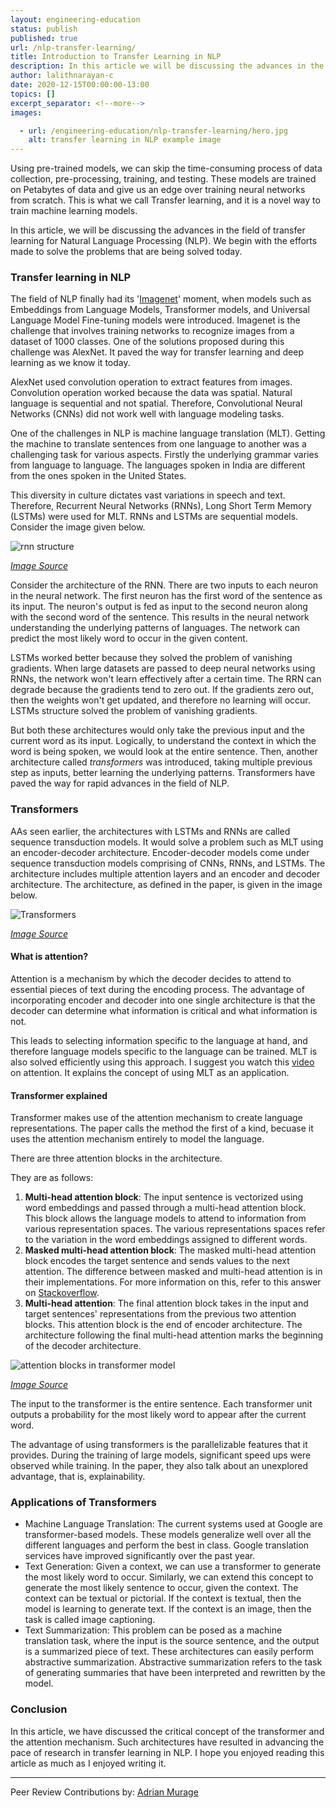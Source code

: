 ```yaml
---
layout: engineering-education
status: publish
published: true
url: /nlp-transfer-learning/
title: Introduction to Transfer Learning in NLP
description: In this article we will be discussing the advances in the field of transfer learning for natural language processing (NLP). We will explain the concepts of the transformer and the attention mechanism.
author: lalithnarayan-c
date: 2020-12-15T00:00:00-13:00
topics: []
excerpt_separator: <!--more-->
images:

  - url: /engineering-education/nlp-transfer-learning/hero.jpg
    alt: transfer learning in NLP example image
---
```

Using pre-trained models, we can skip the time-consuming process of data collection, pre-processing, training, and testing. These models are trained on Petabytes of data and give us an edge over training neural networks from scratch. This is what we call Transfer learning, and it is a novel way to train machine learning models.
<!--more-->
In this article, we will be discussing the advances in the field of transfer learning for Natural Language Processing (NLP). We begin with the efforts made to solve the problems that are being solved today.

### Transfer learning in NLP
The field of NLP finally had its '[Imagenet](https://thegradient.pub/nlp-imagenet)' moment, when models such as Embeddings from Language Models, Transformer models, and Universal Language Model Fine-tuning models were introduced. Imagenet is the challenge that involves training networks to recognize images from a dataset of 1000 classes. One of the solutions proposed during this challenge was AlexNet. It paved the way for transfer learning and deep learning as we know it today. 

AlexNet used convolution operation to extract features from images. Convolution operation worked because the data was spatial. Natural language is sequential and not spatial. Therefore, Convolutional Neural Networks (CNNs) did not work well with language modeling tasks. 

One of the challenges in NLP is machine language translation (MLT). Getting the machine to translate sentences from one language to another was a challenging task for various aspects. Firstly the underlying grammar varies from language to language. The languages spoken in India are different from the ones spoken in the United States. 

This diversity in culture dictates vast variations in speech and text. Therefore, Recurrent Neural Networks (RNNs), Long Short Term Memory (LSTMs) were used for MLT. RNNs and LSTMs are sequential models. Consider the image given below.

![rnn structure](/nlp-transfer-learning/rnn.png)

[*Image Source*](https://colah.github.io/posts/2015-08-Understanding-LSTMs/img/RNN-unrolled.png)

Consider the architecture of the RNN. There are two inputs to each neuron in the neural network. The first neuron has the first word of the sentence as its input. The neuron's output is fed as input to the second neuron along with the second word of the sentence. This results in the neural network understanding the underlying patterns of languages. The network can predict the most likely word to occur in the given content. 

LSTMs worked better because they solved the problem of vanishing gradients. When large datasets are passed to deep neural networks using RNNs, the network won't learn effectively after a certain time. The RRN can degrade because the gradients tend to zero out. If the gradients zero out, then the weights won't get updated, and therefore no learning will occur. LSTMs structure solved the problem of vanishing gradients. 

But both these architectures would only take the previous input and the current word as its input. Logically, to understand the context in which the word is being spoken, we would look at the entire sentence. Then, another architecture called *transformers* was introduced, taking multiple previous step as inputs, better learning the underlying patterns. Transformers have paved the way for rapid advances in the field of NLP. 

### Transformers 
AAs seen earlier, the architectures with LSTMs and RNNs are called sequence transduction models. It would solve a problem such as MLT using an encoder-decoder architecture. Encoder-decoder models come under sequence transduction models comprising of CNNs, RNNs, and LSTMs. The architecture includes multiple attention layers and an encoder and decoder architecture. The architecture, as defined in the paper, is given in the image below. 

![Transformers](/nlp-transfer-learning/transformers.png)

[*Image Source*](https://arxiv.org/pdf/1706.03762.pdf)

#### What is attention?
Attention is a mechanism by which the decoder decides to attend to essential pieces of text during the encoding process. The advantage of incorporating encoder and decoder into one single architecture is that the decoder can determine what information is critical and what information is not. 

This leads to selecting information specific to the language at hand, and therefore language models specific to the language can be trained. MLT is also solved efficiently using this approach. I suggest you watch this [video](https://www.youtube.com/watch?v=iDulhoQ2pro) on attention. It explains the concept of using MLT as an application. 

#### Transformer explained 
Transformer makes use of the attention mechanism to create language representations. The paper calls the method the first of a kind, becuase it uses the attention mechanism entirely to model the language. 

There are three attention blocks in the architecture. 

They are as follows:
1. **Multi-head attention block**: The input sentence is vectorized using word embeddings and passed through a multi-head attention block. This block allows the language models to attend to information from various representation spaces. The various representations spaces refer to the variation in the word embeddings assigned to different words.   
2. **Masked multi-head attention block**: The masked multi-head attention block encodes the target sentence and sends values to the next attention. The difference between masked and multi-head attention is in their implementations. For more information on this, refer to this answer on [Stackoverflow](https://stackoverflow.com/questions/58127059/how-to-understand-masked-multi-head-attention-in-transformer).
3. **Multi-head attention**: The final attention block takes in the input and target sentences' representations from the previous two attention blocks. This attention block is the end of encoder architecture. The architecture following the final multi-head attention marks the beginning of the decoder architecture. 

![attention blocks in transformer model](/nlp-transfer-learning/transfomer_with_attention.png)

[*Image Source*](https://arxiv.org/pdf/1706.03762.pdf)

The input to the transformer is the entire sentence. Each transformer unit outputs a probability for the most likely word to appear after the current word. 

The advantage of using transformers is the parallelizable features that it provides. During the training of large models, significant speed ups were observed while training. In the paper, they also talk about an unexplored advantage, that is, explainability.

### Applications of Transformers
- Machine Language Translation: The current systems used at Google are transformer-based models. These models generalize well over all the different languages and perform the best in class. Google translation services have improved significantly over the past year. 
- Text Generation: Given a context, we can use a transformer to generate the most likely word to occur. Similarly, we can extend this concept to generate the most likely sentence to occur, given the context. The context can be textual or pictorial. If the context is textual, then the model is learning to generate text. If the context is an image, then the task is called image captioning. 
- Text Summarization: This problem can be posed as a machine translation task, where the input is the source sentence, and the output is a summarized piece of text. These architectures can easily perform abstractive summarization. Abstractive summarization refers to the task of generating summaries that have been interpreted and rewritten by the model.
 
### Conclusion
In this article, we have discussed the critical concept of the transformer and the attention mechanism. Such architectures have resulted in advancing the pace of research in transfer learning in NLP. I hope you enjoyed reading this article as much as I enjoyed writing it. 

---
Peer Review Contributions by: [Adrian Murage](/authors/adrian-murage/)

